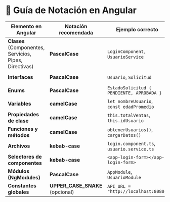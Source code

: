 # 📌 Guía de Notación en Angular

| Elemento en Angular       | Notación recomendada | Ejemplo correcto | Ejemplo incorrecto ❌ |
|----------------------------|----------------------|------------------|-----------------------|
| **Clases** (Componentes, Servicios, Pipes, Directivas) | **PascalCase** | `LoginComponent`, `UsuarioService` | `logincomponent`, `usuario_service` |
| **Interfaces**             | **PascalCase** | `Usuario`, `Solicitud` | `usuario`, `solicitud_datos` |
| **Enums**                  | **PascalCase** | `EstadoSolicitud { PENDIENTE, APROBADA }` | `estado_solicitud`, `estadoSolicitud` |
| **Variables**              | **camelCase** | `let nombreUsuario`, `const edadPromedio` | `NombreUsuario`, `nombre_usuario` |
| **Propiedades de clase**   | **camelCase** | `this.totalVentas`, `this.idUsuario` | `TotalVentas`, `total_ventas` |
| **Funciones y métodos**    | **camelCase** | `obtenerUsuarios()`, `cargarDatos()` | `Obtener_Usuarios()`, `CargarDatos` |
| **Archivos**               | **kebab-case** | `login.component.ts`, `usuario.service.ts` | `LoginComponent.ts`, `usuario_service.ts` |
| **Selectores de componentes** | **kebab-case** | `<app-login-form></app-login-form>` | `<appLoginForm>`, `<app_login_form>` |
| **Módulos (NgModules)**    | **PascalCase** | `AppModule`, `UsuarioModule` | `app_module`, `usuariomodule` |
| **Constantes globales**    | **UPPER_CASE_SNAKE** (opcional) | `API_URL = "http://localhost:8080"` | `apiUrl`, `ApiUrl` |
